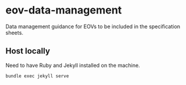 # eov-data-management

Data management guidance for EOVs to be included in the specification sheets.

## Host locally

Need to have Ruby and Jekyll installed on the machine.

``` bash
bundle exec jekyll serve
```
